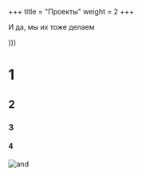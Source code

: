 +++
title = "Проекты"
weight = 2
+++

И да, мы их тоже делаем

<!--more-->

)))
# 1
## 2
### 3
#### 4
![and](/mac.jpg)